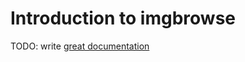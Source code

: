 # Introduction to imgbrowse

TODO: write [great documentation](http://jacobian.org/writing/great-documentation/what-to-write/)
